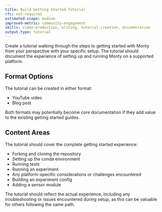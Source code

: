 ```yaml
---
title: Build Getting Started Tutorial
rfc: not-required
estimated-scope: medium
improved-metric: community-engagement
skills: video-production, writing, tutorial-creation, documentation
output-type: tutorial
---
```


Create a tutorial walking through the steps to getting started with Monty from your perspective with your specific setup. The tutorial should document the experience of setting up and running Monty on a supported platform.

## Format Options

The tutorial can be created in either format:
- YouTube video
- Blog post

Both formats may potentially become core documentation if they add value to the existing getting started guides.


## Content Areas

The tutorial should cover the complete getting started experience:
- Forking and cloning the repository
- Setting up the conda environment
- Running tests
- Running an experiment
- Any platform-specific considerations or challenges encountered
- Building an experiment config
- Adding a sensor module

The tutorial should reflect the actual experience, including any troubleshooting or issues encountered during setup, as this can be valuable for others following the same path.

